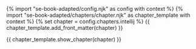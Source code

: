 <frontmatter>
{% import "se-book-adapted/config.njk" as config with context %}
{% import "se-book-adapted/chapters/chapter.njk" as chapter_template with context %}
{% set chapter = config.chapters.intellij %}
{{ chapter_template.add_front_matter(chapter) }}
</frontmatter>

{{ chapter_template.show_chapter(chapter) }}